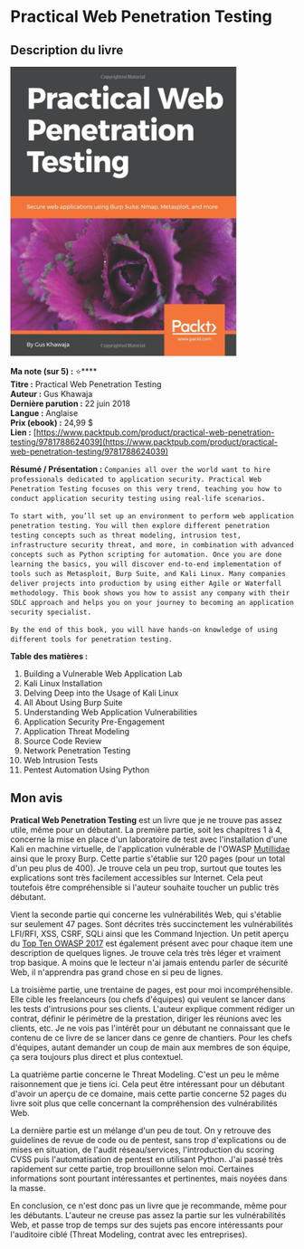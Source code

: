 # Practical Web Penetration Testing

## Description du livre

![](<../../.gitbook/assets/image (29).png>)

**Ma note (sur 5) :** :star:****\
**Titre :** Practical Web Penetration Testing\
**Auteur :** Gus Khawaja\
**Dernière parution :** 22 juin 2018\
**Langue :** Anglaise\
**Prix (ebook) :** 24,99 $\
**Lien :** [https://www.packtpub.com/product/practical-web-penetration-testing/9781788624039](https://www.packtpub.com/product/practical-web-penetration-testing/9781788624039)

**Résumé / Présentation :** `Companies all over the world want to hire professionals dedicated to application security. Practical Web Penetration Testing focuses on this very trend, teaching you how to conduct application security testing using real-life scenarios.`&#x20;

`To start with, you’ll set up an environment to perform web application penetration testing. You will then explore different penetration testing concepts such as threat modeling, intrusion test, infrastructure security threat, and more, in combination with advanced concepts such as Python scripting for automation. Once you are done learning the basics, you will discover end-to-end implementation of tools such as Metasploit, Burp Suite, and Kali Linux. Many companies deliver projects into production by using either Agile or Waterfall methodology. This book shows you how to assist any company with their SDLC approach and helps you on your journey to becoming an application security specialist.`

`By the end of this book, you will have hands-on knowledge of using different tools for penetration testing.`



**Table des matières :**

1. Building a Vulnerable Web Application Lab
2. Kali Linux Installation
3. Delving Deep into the Usage of Kali Linux
4. All About Using Burp Suite
5. Understanding Web Application Vulnerabilities
6. Application Security Pre-Engagement
7. Application Threat Modeling
8. Source Code Review
9. Network Penetration Testing
10. Web Intrusion Tests
11. Pentest Automation Using Python

## Mon avis

**Pratical Web Penetration Testing** est un livre que je ne trouve pas assez utile, même pour un débutant. La première partie, soit les chapitres 1 à 4, concerne la mise en place d'un laboratoire de test avec l'installation d'une Kali en machine virtuelle, de l'application vulnérable de l'OWASP [Mutillidae](https://github.com/webpwnized/mutillidae) ainsi que le proxy Burp. Cette partie s'établie sur 120 pages (pour un total d'un peu plus de 400). Je trouve cela un peu trop, surtout que toutes les explications sont très facilement accessibles sur Internet. Cela peut toutefois être compréhensible si l'auteur souhaite toucher un public très débutant.

Vient la seconde partie qui concerne les vulnérabilités Web, qui s'établie sur seulement 47 pages. Sont décrites très succinctement les vulnérabilités LFI/RFI, XSS, CSRF, SQLi ainsi que les Command Injection. Un petit aperçu du [Top Ten OWASP 2017](https://owasp.org/www-project-top-ten/2017/) est également présent avec pour chaque item une description de quelques lignes. Je trouve cela très très léger et vraiment trop basique. A moins que le lecteur n'ai jamais entendu parler de sécurité Web, il n'apprendra pas grand chose en si peu de lignes.

La troisième partie, une trentaine de pages, est pour moi incompréhensible. Elle cible les freelanceurs (ou chefs d'équipes) qui veulent se lancer dans les tests d'intrusions pour ses clients. L'auteur explique comment rédiger un contrat, définir le périmètre de la prestation, diriger les réunions avec les clients, etc. Je ne vois pas l'intérêt pour un débutant ne connaissant que le contenu de ce livre de se lancer dans ce genre de chantiers. Pour les chefs d'équipes, autant demander un coup de main aux membres de son équipe, ça sera toujours plus direct et plus contextuel.

La quatrième partie concerne le Threat Modeling. C'est un peu le même raisonnement que je tiens ici. Cela peut être intéressant pour un débutant d'avoir un aperçu de ce domaine, mais cette partie concerne 52 pages du livre soit plus que celle concernant la compréhension des vulnérabilités Web.

La dernière partie est un mélange d'un peu de tout. On y retrouve des guidelines de revue de code ou de pentest, sans trop d'explications ou de mises en situation, de l'audit réseau/services, l'introduction du scoring CVSS puis l'automatisation de pentest en utilisant Python. J'ai passé très rapidement sur cette partie, trop brouillonne selon moi. Certaines informations sont pourtant intéressantes et pertinentes, mais noyées dans la masse.

En conclusion, ce n'est donc pas un livre que je recommande, même pour les débutants. L'auteur ne creuse pas assez la partie sur les vulnérabilités Web, et passe trop de temps sur des sujets pas encore intéressants pour l'auditoire ciblé (Threat Modeling, contrat avec les entreprises).
